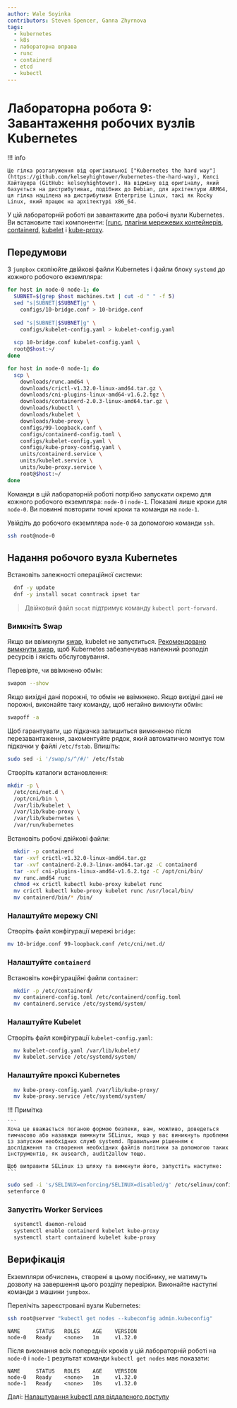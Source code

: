 ```yaml
---
author: Wale Soyinka
contributors: Steven Spencer, Ganna Zhyrnova
tags:
  - kubernetes
  - k8s
  - лабораторна вправа
  - runc
  - containerd
  - etcd
  - kubectl
---
```


# Лабораторна робота 9: Завантаження робочих вузлів Kubernetes

!!! info

    Це гілка розгалуження від оригінальної ["Kubernetes the hard way"](https://github.com/kelseyhightower/kubernetes-the-hard-way), Келсі Хайтауера (GitHub: kelseyhightower). На відміну від оригіналу, який базується на дистрибутивах, подібних до Debian, для архітектури ARM64, ця гілка націлена на дистрибутиви Enterprise Linux, такі як Rocky Linux, який працює на архітектурі x86_64.

У цій лабораторній роботі ви завантажите два робочі вузли Kubernetes. Ви встановите такі компоненти: [[runc](https://github.com/opencontainers/runc), [плагіни мережевих контейнерів](https://github.com/containernetworking/cni), [containerd](https://github.com/containerd/containerd), [kubelet](https://kubernetes.io/docs/reference/command-line-tools-reference/kubelet/) і [kube-proxy](https://kubernetes.io/docs/concepts/cluster-administration/proxies).

## Передумови

З `jumpbox` скопіюйте двійкові файли Kubernetes і файли блоку `systemd` до кожного робочого екземпляра:

```bash
for host in node-0 node-1; do
  SUBNET=$(grep $host machines.txt | cut -d " " -f 5)
  sed "s|SUBNET|$SUBNET|g" \
    configs/10-bridge.conf > 10-bridge.conf 
    
  sed "s|SUBNET|$SUBNET|g" \
    configs/kubelet-config.yaml > kubelet-config.yaml
    
  scp 10-bridge.conf kubelet-config.yaml \
  root@$host:~/
done
```

```bash
for host in node-0 node-1; do
  scp \
    downloads/runc.amd64 \
    downloads/crictl-v1.32.0-linux-amd64.tar.gz \
    downloads/cni-plugins-linux-amd64-v1.6.2.tgz \
    downloads/containerd-2.0.3-linux-amd64.tar.gz \
    downloads/kubectl \
    downloads/kubelet \
    downloads/kube-proxy \
    configs/99-loopback.conf \
    configs/containerd-config.toml \
    configs/kubelet-config.yaml \
    configs/kube-proxy-config.yaml \
    units/containerd.service \
    units/kubelet.service \
    units/kube-proxy.service \
    root@$host:~/
done
```

Команди в цій лабораторній роботі потрібно запускати окремо для кожного робочого екземпляра: `node-0` і `node-1`. Показані лише кроки для `node-0`. Ви повинні повторити точні кроки та команди на `node-1`.

Увійдіть до робочого екземпляра `node-0` за допомогою команди `ssh`.

```bash
ssh root@node-0
```

## Надання робочого вузла Kubernetes

Встановіть залежності операційної системи:

```bash
  dnf -y update
  dnf -y install socat conntrack ipset tar
```

> Двійковий файл `socat` підтримує команду `kubectl port-forward`.

### Вимкніть Swap

Якщо ви ввімкнули [swap](https://help.ubuntu.com/community/SwapFaq), kubelet не запуститься. [Рекомендовано вимкнути swap](https://github.com/kubernetes/kubernetes/issues/7294), щоб Kubernetes забезпечував належний розподіл ресурсів і якість обслуговування.

Перевірте, чи ввімкнено обмін:

```bash
swapon --show
```

Якщо вихідні дані порожні, то обмін не ввімкнено. Якщо вихідні дані не порожні, виконайте таку команду, щоб негайно вимкнути обмін:

```bash
swapoff -a
```

Щоб гарантувати, що підкачка залишиться вимкненою після перезавантаження, закоментуйте рядок, який автоматично монтує том підкачки у файлі `/etc/fstab`. Впишіть:

```bash
sudo sed -i '/swap/s/^/#/' /etc/fstab
```

Створіть каталоги встановлення:

```bash
mkdir -p \
  /etc/cni/net.d \
  /opt/cni/bin \
  /var/lib/kubelet \
  /var/lib/kube-proxy \
  /var/lib/kubernetes \
  /var/run/kubernetes
```

Встановіть робочі двійкові файли:

```bash
  mkdir -p containerd
  tar -xvf crictl-v1.32.0-linux-amd64.tar.gz
  tar -xvf containerd-2.0.3-linux-amd64.tar.gz -C containerd
  tar -xvf cni-plugins-linux-amd64-v1.6.2.tgz -C /opt/cni/bin/
  mv runc.amd64 runc
  chmod +x crictl kubectl kube-proxy kubelet runc 
  mv crictl kubectl kube-proxy kubelet runc /usr/local/bin/
  mv containerd/bin/* /bin/
```

### Налаштуйте мережу CNI

Створіть файл конфігурації мережі `bridge`:

```bash
mv 10-bridge.conf 99-loopback.conf /etc/cni/net.d/
```

### Налаштуйте `containerd`

Встановіть конфігураційні файли `container`:

```bash
  mkdir -p /etc/containerd/
  mv containerd-config.toml /etc/containerd/config.toml
  mv containerd.service /etc/systemd/system/
```

### Налаштуйте Kubelet

Створіть файл конфігурації `kubelet-config.yaml`:

```bash
  mv kubelet-config.yaml /var/lib/kubelet/
  mv kubelet.service /etc/systemd/system/
```

### Налаштуйте проксі Kubernetes

```bash
  mv kube-proxy-config.yaml /var/lib/kube-proxy/
  mv kube-proxy.service /etc/systemd/system/
```

!!! Примітка

    ```
    Хоча це вважається поганою формою безпеки, вам, можливо, доведеться тимчасово або назавжди вимкнути SELinux, якщо у вас виникнуть проблеми із запуском необхідних служб systemd. Правильним рішенням є дослідження та створення необхідних файлів політики за допомогою таких інструментів, як ausearch, audit2allow тощо.  
    
    Щоб виправити SELinux із шляху та вимкнути його, запустіть наступне:
    ```

  ```bash
  sudo sed -i 's/SELINUX=enforcing/SELINUX=disabled/g' /etc/selinux/config
  setenforce 0
  ```

### Запустіть Worker Services

```bash
  systemctl daemon-reload
  systemctl enable containerd kubelet kube-proxy
  systemctl start containerd kubelet kube-proxy
```

## Верифікація

Екземпляри обчислень, створені в цьому посібнику, не матимуть дозволу на завершення цього розділу перевірки. Виконайте наступні команди з машини `jumpbox`.

Перелічіть зареєстровані вузли Kubernetes:

```bash
ssh root@server "kubectl get nodes --kubeconfig admin.kubeconfig"
```

```text
NAME     STATUS   ROLES    AGE    VERSION
node-0   Ready    <none>   1m     v1.32.0
```

Після виконання всіх попередніх кроків у цій лабораторній роботі на `node-0` і `node-1` результат команди `kubectl get nodes` має показати:

```text
NAME     STATUS   ROLES    AGE    VERSION
node-0   Ready    <none>   1m     v1.32.0
node-1   Ready    <none>   10s    v1.32.0
```

Далі: [Налаштування kubectl для віддаленого доступу](lab10-configuring-kubectl.md)
